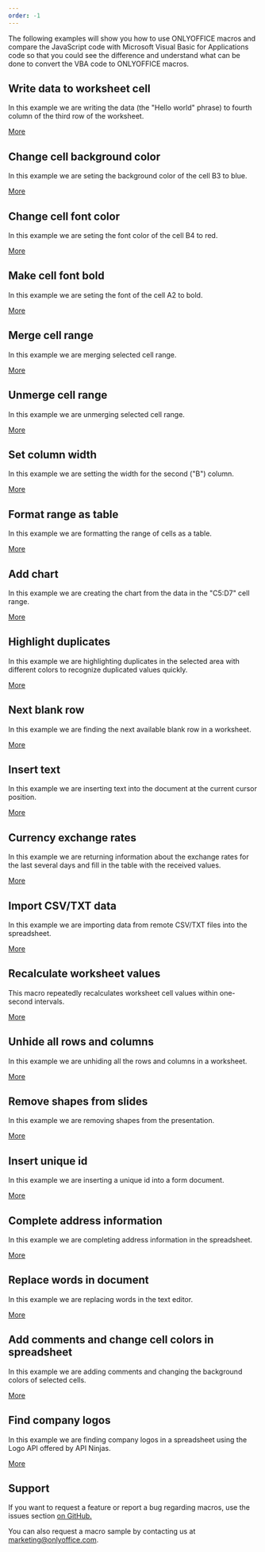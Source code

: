 ```yaml
---
order: -1
---
```


The following examples will show you how to use ONLYOFFICE macros and compare the JavaScript code with Microsoft Visual Basic for Applications code so that you could see the difference and understand what can be done to convert the VBA code to ONLYOFFICE macros.

## Write data to worksheet cell

In this example we are writing the data (the "Hello world" phrase) to fourth column of the third row of the worksheet.

[More](Write%20data%20to%20worksheet%20cell/index.md)

## Change cell background color

In this example we are seting the background color of the cell B3 to blue.

[More](Change%20cell%20background%20color/index.md)

## Change cell font color

In this example we are seting the font color of the cell B4 to red.

[More](Change%20cell%20font%20color/index.md)

## Make cell font bold

In this example we are seting the font of the cell A2 to bold.

[More](Make%20cell%20font%20bold/index.md)

## Merge cell range

In this example we are merging selected cell range.

[More](Merge%20cell%20range/index.md)

## Unmerge cell range

In this example we are unmerging selected cell range.

[More](Unmerge%20cell%20range/index.md)

## Set column width

In this example we are setting the width for the second ("B") column.

[More](Set%20column%20width/index.md)

## Format range as table

In this example we are formatting the range of cells as a table.

[More](Format%20range%20as%20a%20table/index.md)

## Add chart

In this example we are creating the chart from the data in the "C5:D7" cell range.

[More](Add%20chart/index.md)

## Highlight duplicates

In this example we are highlighting duplicates in the selected area with different colors to recognize duplicated values quickly.

[More](Highlight%20duplicates/index.md)

## Next blank row

In this example we are finding the next available blank row in a worksheet.

[More](Next%20blank%20row/index.md)

## Insert text

In this example we are inserting text into the document at the current cursor position.

[More](Insert%20text/index.md)

## Currency exchange rates

In this example we are returning information about the exchange rates for the last several days and fill in the table with the received values.

[More](Currency%20exchange%20rates/index.md)

## Import CSV/TXT data

In this example we are importing data from remote CSV/TXT files into the spreadsheet.

[More](Import%20CSV%20or%20TXT%20data/index.md)

## Recalculate worksheet values

This macro repeatedly recalculates worksheet cell values within one-second intervals.

[More](Recalculate%20worksheet%20values/index.md)

## Unhide all rows and columns

In this example we are unhiding all the rows and columns in a worksheet.

[More](Unhide%20all%20rows%20and%20columns/index.md)

## Remove shapes from slides

In this example we are removing shapes from the presentation.

[More](Remove%20shapes%20from%20slides/index.md)

## Insert unique id

In this example we are inserting a unique id into a form document.

[More](Insert%20unique%20id/index.md)

## Complete address information

In this example we are completing address information in the spreadsheet.

[More](Complete%20address%20information/index.md)

## Replace words in document

In this example we are replacing words in the text editor.

[More](Replace%20words%20in%20document/index.md)

## Add comments and change cell colors in spreadsheet

In this example we are adding comments and changing the background colors of selected cells.

[More](Add%20comments%20and%20change%20cell%20colors%20in%20spreadsheet/index.md)

## Find company logos

In this example we are finding company logos in a spreadsheet using the Logo API offered by API Ninjas.

[More](Find%20company%20logos/index.md)

## Support

If you want to request a feature or report a bug regarding macros, use the issues section [on GitHub.](https://github.com/ONLYOFFICE/plugin-macros/issues)

You can also request a macro sample by contacting us at <marketing@onlyoffice.com>.
